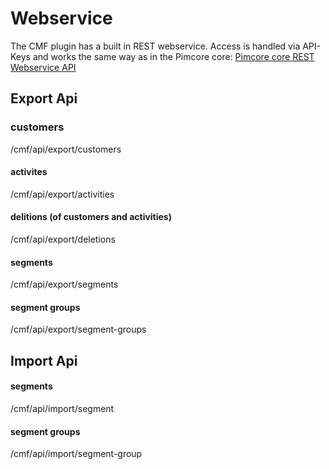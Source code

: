 # Webservice

The CMF plugin has a built in REST webservice. Access is handled via API-Keys and works the same way as in the Pimcore core:
[Pimcore core REST Webservice API](https://www.pimcore.org/docs/latest/Web_Services/index.html)

## Export Api

### customers

/cmf/api/export/customers

#### activites

/cmf/api/export/activities

#### delitions (of customers and activities)

/cmf/api/export/deletions

#### segments

/cmf/api/export/segments

#### segment groups

/cmf/api/export/segment-groups

## Import Api

#### segments

/cmf/api/import/segment

#### segment groups

/cmf/api/import/segment-group
